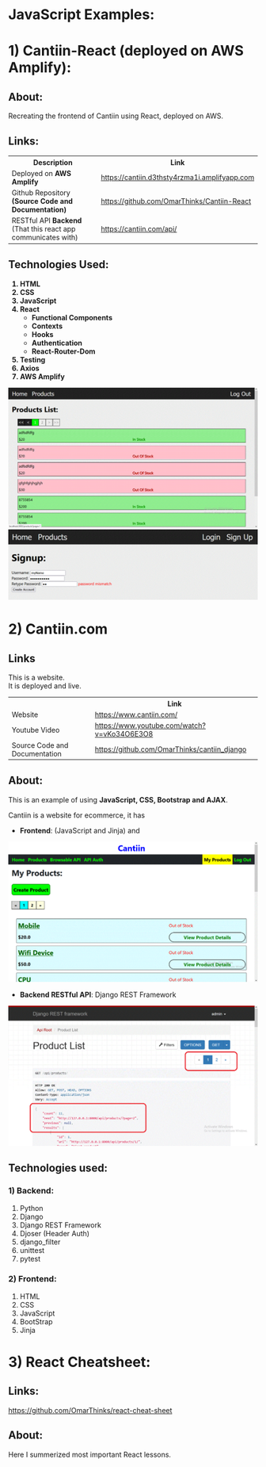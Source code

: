 # JavaScript Examples:








# 1) Cantiin-React (deployed on AWS Amplify):

## About:
Recreating the frontend of Cantiin using React, deployed on AWS.



## Links:

<table>
<tr>
<th>Description</th>
<th>Link</th>
</tr>
<tr>
<td>Deployed on <b>AWS Amplify</b></td>
<td>
<a href="https://cantiin.d3thsty4rzma1i.amplifyapp.com" >https://cantiin.d3thsty4rzma1i.amplifyapp.com</a>
</td>
</tr>
<tr>
<td>Github Repository <b>(Source Code and Documentation)</b></td>
<td>
<a href="https://github.com/OmarThinks/Cantiin-React" >https://github.com/OmarThinks/Cantiin-React</a>
</td>
</tr>
<tr>
<td>RESTful API <b>Backend</b> (That this react app communicates with)</td>
<td>
<a href="https://cantiin.com/api/" >https://cantiin.com/api/</a>
</td>
</tr>


</table>


## Technologies Used:

<b>

1. HTML
2. CSS
3. JavaScript
4. React
    - Functional Components
    - Contexts
    - Hooks
    - Authentication
    - React-Router-Dom
5. Testing
6. Axios
7. AWS Amplify

</b>


<img src="https://raw.githubusercontent.com/OmarThinks/Cantiin-React/master/images/products_list_2.gif?raw=true">


<img src="https://raw.githubusercontent.com/OmarThinks/Cantiin-React/master/images/front_signup.gif?raw=true">



















# 2) Cantiin.com



## Links

This is a website.  
It is deployed and live.


<table>
    <tr>
        <th></th>
        <th>Link</th>        
    </tr>
    <tr>
        <td>Website</td>
        <td><a 
        href="https://www.cantiin.com/">https://www.cantiin.com/</a></td>        
    </tr>
    <tr>
        <td>Youtube Video</td>
        <td><a href="https://www.youtube.com/watch?v=vKo34O6E3O8">
        https://www.youtube.com/watch?v=vKo34O6E3O8</a></td>        
    </tr>
    <tr>
        <td>Source Code and Documentation</td>
        <td><a href="https://github.com/OmarThinks/cantiin_django">
        https://github.com/OmarThinks/cantiin_django</a></td>     
    </tr>    
</table>


## About:
This is an example of using 
**JavaScript, CSS, Bootstrap and AJAX**.  


Cantiin is a website for ecommerce, it has  

- **Frontend**: (JavaScript and Jinja) and

<img src="https://raw.githubusercontent.com/OmarThinks/cantiin_django/master/images/frontend.gif?raw=true"/>
<br>



- **Backend RESTful API**: Django REST Framework


<img src="https://raw.githubusercontent.com/OmarThinks/cantiin_django/master/images/pagination.gif?raw=true"/>
<br>





## Technologies used:


### 1) Backend:

1. Python
2. Django
3. Django REST Framework
4. Djoser (Header Auth)
5. django_filter
6. unittest
7. pytest



### 2) Frontend:


1. HTML
2. CSS
3. JavaScript
4. BootStrap
4. Jinja











# 3) React Cheatsheet:


## Links:

https://github.com/OmarThinks/react-cheat-sheet


## About:
Here I summerized most important React lessons.





